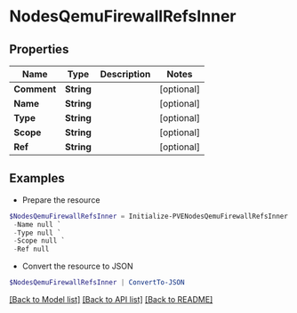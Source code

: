 # NodesQemuFirewallRefsInner
## Properties

Name | Type | Description | Notes
------------ | ------------- | ------------- | -------------
**Comment** | **String** |  | [optional] 
**Name** | **String** |  | [optional] 
**Type** | **String** |  | [optional] 
**Scope** | **String** |  | [optional] 
**Ref** | **String** |  | [optional] 

## Examples

- Prepare the resource
```powershell
$NodesQemuFirewallRefsInner = Initialize-PVENodesQemuFirewallRefsInner  -Comment null `
 -Name null `
 -Type null `
 -Scope null `
 -Ref null
```

- Convert the resource to JSON
```powershell
$NodesQemuFirewallRefsInner | ConvertTo-JSON
```

[[Back to Model list]](../README.md#documentation-for-models) [[Back to API list]](../README.md#documentation-for-api-endpoints) [[Back to README]](../README.md)

